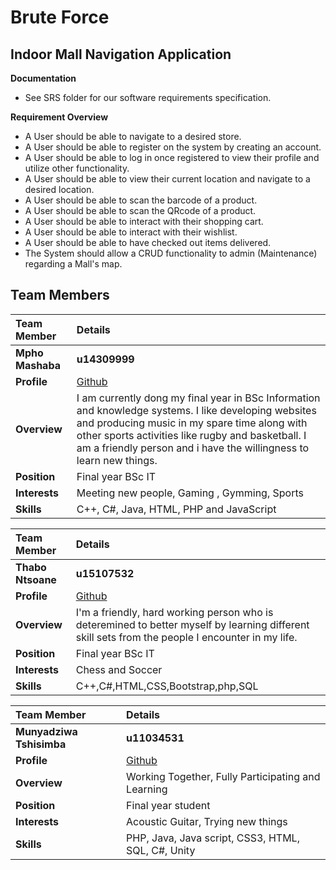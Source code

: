 # **Brute Force**

## **Indoor Mall Navigation Application**


**Documentation**
* See SRS folder for our software requirements specification.

**Requirement Overview**
* A User should be able to navigate to a desired store.
* A User should be able to register on the system by creating an account.
* A User should be able to log in once registered to view their profile and utilize other functionality.
* A User should be able to view their current location and navigate to a desired location.
* A User should be able to scan the barcode of a product.
* A User should be able to scan the QRcode of a product. 
* A User should be able to interact with their shopping cart.
* A User should be able to interact with their wishlist.
* A User should be able to have checked out items delivered.
* The System should allow a CRUD functionality to admin (Maintenance) regarding a Mall's map.

## **Team Members**

|Team Member | Details | 
| :---         | :---         |    
|**Mpho Mashaba**|    **u14309999**   |
|**Profile** |[Github](https://github.com/MphoMashaba)|
|**Overview**| I am currently dong my final year in BSc Information and knowledge systems. I like developing websites and producing music in my spare time along with other sports activities like rugby and basketball. I am a friendly person and i have the willingness to learn new things. |
|**Position** |Final year BSc IT|
|**Interests** | Meeting new people, Gaming , Gymming, Sports|
|**Skills**|C++, C#, Java, HTML, PHP and JavaScript|

|Team Member | Details | 
| :---         | :---         |  
|**Thabo Ntsoane**|    **u15107532**   |
|**Profile** |[Github](https://github.com/ThaboNtsoane)|
|**Overview**|I'm a friendly, hard working person who is deteremined to better myself by learning different skill sets from the people I encounter in my life.|
|**Position** |Final year BSc IT|
|**Interests** |Chess and Soccer |
|**Skills**|C++,C#,HTML,CSS,Bootstrap,php,SQL|

|Team Member | Details | 
| :---         | :---         |  
|**Munyadziwa Tshisimba**|    **u11034531**   |
|**Profile** |[Github]()|
|**Overview**|Working Together, Fully Participating and Learning|
|**Position** |Final year student|
|**Interests** |Acoustic Guitar, Trying new things|
|**Skills**|PHP, Java, Java script,  CSS3, HTML, SQL, C#, Unity|

